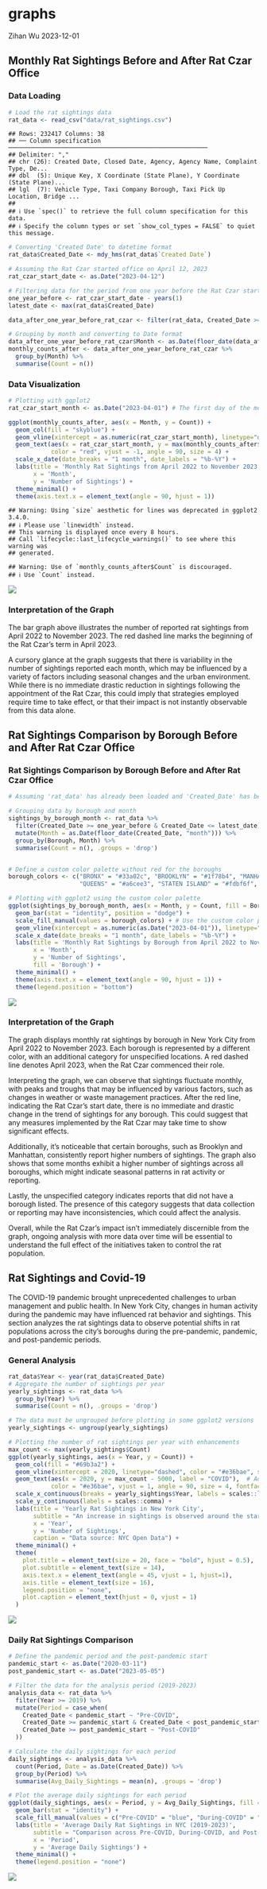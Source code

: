 graphs
================
Zihan Wu
2023-12-01

## Monthly Rat Sightings Before and After Rat Czar Office

### Data Loading

``` r
# Load the rat sightings data
rat_data <- read_csv("data/rat_sightings.csv")
```

    ## Rows: 232417 Columns: 38
    ## ── Column specification ────────────────────────────────────────────────────────
    ## Delimiter: ","
    ## chr (26): Created Date, Closed Date, Agency, Agency Name, Complaint Type, De...
    ## dbl  (5): Unique Key, X Coordinate (State Plane), Y Coordinate (State Plane)...
    ## lgl  (7): Vehicle Type, Taxi Company Borough, Taxi Pick Up Location, Bridge ...
    ## 
    ## ℹ Use `spec()` to retrieve the full column specification for this data.
    ## ℹ Specify the column types or set `show_col_types = FALSE` to quiet this message.

``` r
# Converting 'Created Date' to datetime format
rat_data$Created_Date <- mdy_hms(rat_data$`Created Date`)

# Assuming the Rat Czar started office on April 12, 2023
rat_czar_start_date <- as.Date("2023-04-12")

# Filtering data for the period from one year before the Rat Czar started to the latest date in the dataset
one_year_before <- rat_czar_start_date - years(1)
latest_date <- max(rat_data$Created_Date)

data_after_one_year_before_rat_czar <- filter(rat_data, Created_Date >= one_year_before & Created_Date <= latest_date)

# Grouping by month and converting to Date format
data_after_one_year_before_rat_czar$Month <- as.Date(floor_date(data_after_one_year_before_rat_czar$Created_Date, "month"))
monthly_counts_after <- data_after_one_year_before_rat_czar %>%
  group_by(Month) %>%
  summarise(Count = n())
```

### Data Visualization

``` r
# Plotting with ggplot2
rat_czar_start_month <- as.Date("2023-04-01") # The first day of the month when Rat Czar started

ggplot(monthly_counts_after, aes(x = Month, y = Count)) +
  geom_col(fill = "skyblue") +
  geom_vline(xintercept = as.numeric(rat_czar_start_month), linetype="dashed", color = "red", size=1.5) +
  geom_text(aes(x = rat_czar_start_month, y = max(monthly_counts_after$Count), label = "Rat Czar Start"), 
            color = "red", vjust = -1, angle = 90, size = 4) +
  scale_x_date(date_breaks = "1 month", date_labels = "%b-%Y") +
  labs(title = 'Monthly Rat Sightings from April 2022 to November 2023',
       x = 'Month',
       y = 'Number of Sightings') +
  theme_minimal() +
  theme(axis.text.x = element_text(angle = 90, hjust = 1))
```

    ## Warning: Using `size` aesthetic for lines was deprecated in ggplot2 3.4.0.
    ## ℹ Please use `linewidth` instead.
    ## This warning is displayed once every 8 hours.
    ## Call `lifecycle::last_lifecycle_warnings()` to see where this warning was
    ## generated.

    ## Warning: Use of `monthly_counts_after$Count` is discouraged.
    ## ℹ Use `Count` instead.

![](finalproject_graphs_files/figure-gfm/unnamed-chunk-2-1.png)<!-- -->

### Interpretation of the Graph

The bar graph above illustrates the number of reported rat sightings
from April 2022 to November 2023. The red dashed line marks the
beginning of the Rat Czar’s term in April 2023.

A cursory glance at the graph suggests that there is variability in the
number of sightings reported each month, which may be influenced by a
variety of factors including seasonal changes and the urban environment.
While there is no immediate drastic reduction in sightings following the
appointment of the Rat Czar, this could imply that strategies employed
require time to take effect, or that their impact is not instantly
observable from this data alone.

## Rat Sightings Comparison by Borough Before and After Rat Czar Office

### Rat Sightings Comparison by Borough Before and After Rat Czar Office

``` r
# Assuming 'rat_data' has already been loaded and 'Created_Date' has been processed

# Grouping data by borough and month
sightings_by_borough_month <- rat_data %>%
  filter(Created_Date >= one_year_before & Created_Date <= latest_date) %>%
  mutate(Month = as.Date(floor_date(Created_Date, "month"))) %>%
  group_by(Borough, Month) %>%
  summarise(Count = n(), .groups = 'drop')


# Define a custom color palette without red for the boroughs
borough_colors <- c("BRONX" = "#33a02c", "BROOKLYN" = "#1f78b4", "MANHATTAN" = "#b2df8a",
                    "QUEENS" = "#a6cee3", "STATEN ISLAND" = "#fdbf6f", "Unspecified" = "#cab2d6")

# Plotting with ggplot2 using the custom color palette
ggplot(sightings_by_borough_month, aes(x = Month, y = Count, fill = Borough)) +
  geom_bar(stat = "identity", position = "dodge") +
  scale_fill_manual(values = borough_colors) + # Use the custom color palette
  geom_vline(xintercept = as.numeric(as.Date("2023-04-01")), linetype="dashed", color = "#d62728", size=1.5) + # Red line for Rat Czar start date
  scale_x_date(date_breaks = "1 month", date_labels = "%b-%Y") +
  labs(title = 'Monthly Rat Sightings by Borough from April 2022 to November 2023',
       x = 'Month',
       y = 'Number of Sightings',
       fill = 'Borough') +
  theme_minimal() +
  theme(axis.text.x = element_text(angle = 90, hjust = 1)) +
  theme(legend.position = "bottom")
```

![](finalproject_graphs_files/figure-gfm/unnamed-chunk-3-1.png)<!-- -->

### Interpretation of the Graph

The graph displays monthly rat sightings by borough in New York City
from April 2022 to November 2023. Each borough is represented by a
different color, with an additional category for unspecified locations.
A red dashed line denotes April 2023, when the Rat Czar commenced their
role.

Interpreting the graph, we can observe that sightings fluctuate monthly,
with peaks and troughs that may be influenced by various factors, such
as changes in weather or waste management practices. After the red line,
indicating the Rat Czar’s start date, there is no immediate and drastic
change in the trend of sightings for any borough. This could suggest
that any measures implemented by the Rat Czar may take time to show
significant effects.

Additionally, it’s noticeable that certain boroughs, such as Brooklyn
and Manhattan, consistently report higher numbers of sightings. The
graph also shows that some months exhibit a higher number of sightings
across all boroughs, which might indicate seasonal patterns in rat
activity or reporting.

Lastly, the unspecified category indicates reports that did not have a
borough listed. The presence of this category suggests that data
collection or reporting may have inconsistencies, which could affect the
analysis.

Overall, while the Rat Czar’s impact isn’t immediately discernible from
the graph, ongoing analysis with more data over time will be essential
to understand the full effect of the initiatives taken to control the
rat population.

## Rat Sightings and Covid-19

The COVID-19 pandemic brought unprecedented challenges to urban
management and public health. In New York City, changes in human
activity during the pandemic may have influenced rat behavior and
sightings. This section analyzes the rat sightings data to observe
potential shifts in rat populations across the city’s boroughs during
the pre-pandemic, pandemic, and post-pandemic periods.

### General Analysis

``` r
rat_data$Year <- year(rat_data$Created_Date)
# Aggregate the number of sightings per year
yearly_sightings <- rat_data %>%
  group_by(Year) %>%
  summarise(Count = n(), .groups = 'drop')

# The data must be ungrouped before plotting in some ggplot2 versions
yearly_sightings <- ungroup(yearly_sightings)

# Plotting the number of rat sightings per year with enhancements
max_count <- max(yearly_sightings$Count)
ggplot(yearly_sightings, aes(x = Year, y = Count)) +
  geom_col(fill = "#69b3a2") +
  geom_vline(xintercept = 2020, linetype="dashed", color = "#e36bae", size=1.5) +
  geom_text(aes(x = 2020, y = max_count - 5000, label = "COVID"),  # Adjust position here
            color = "#e36bae", vjust = 1, angle = 90, size = 4, fontface = "bold") +
  scale_x_continuous(breaks = yearly_sightings$Year, labels = scales::label_wrap(5)) +
  scale_y_continuous(labels = scales::comma) +
  labs(title = 'Yearly Rat Sightings in New York City',
       subtitle = "An increase in sightings is observed around the start of COVID.",
       x = 'Year',
       y = 'Number of Sightings',
       caption = "Data source: NYC Open Data") +
  theme_minimal() +
  theme(
    plot.title = element_text(size = 20, face = "bold", hjust = 0.5),
    plot.subtitle = element_text(size = 14),
    axis.text.x = element_text(angle = 45, vjust = 1, hjust=1),
    axis.title = element_text(size = 16),
    legend.position = "none",
    plot.caption = element_text(hjust = 0, vjust = 1)
  )
```

![](finalproject_graphs_files/figure-gfm/covid-preprocessing-1.png)<!-- -->

### Daily Rat Sightings Comparison

``` r
# Define the pandemic period and the post-pandemic start
pandemic_start <- as.Date("2020-03-11")
post_pandemic_start <- as.Date("2023-05-05")

# Filter the data for the analysis period (2019-2023)
analysis_data <- rat_data %>%
  filter(Year >= 2019) %>%
  mutate(Period = case_when(
    Created_Date < pandemic_start ~ "Pre-COVID",
    Created_Date >= pandemic_start & Created_Date < post_pandemic_start ~ "During-COVID",
    Created_Date >= post_pandemic_start ~ "Post-COVID"
  ))

# Calculate the daily sightings for each period
daily_sightings <- analysis_data %>%
  count(Period, Date = as.Date(Created_Date)) %>%
  group_by(Period) %>%
  summarise(Avg_Daily_Sightings = mean(n), .groups = 'drop')

# Plot the average daily sightings for each period
ggplot(daily_sightings, aes(x = Period, y = Avg_Daily_Sightings, fill = Period)) +
  geom_bar(stat = "identity") +
  scale_fill_manual(values = c("Pre-COVID" = "blue", "During-COVID" = "red", "Post-COVID" = "green")) +
  labs(title = 'Average Daily Rat Sightings in NYC (2019-2023)',
       subtitle = "Comparison across Pre-COVID, During-COVID, and Post-COVID Periods",
       x = 'Period',
       y = 'Average Daily Sightings') +
  theme_minimal() +
  theme(legend.position = "none")
```

![](finalproject_graphs_files/figure-gfm/unnamed-chunk-4-1.png)<!-- -->
